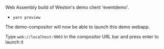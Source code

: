 Web Assembly build of Weston's demo client 'eventdemo'.

- `yarn preview`

The demo-compositor will now be able to launch this demo webapp.

Type `web://localhost:9003` in the compositor URL bar and press enter to launch it

